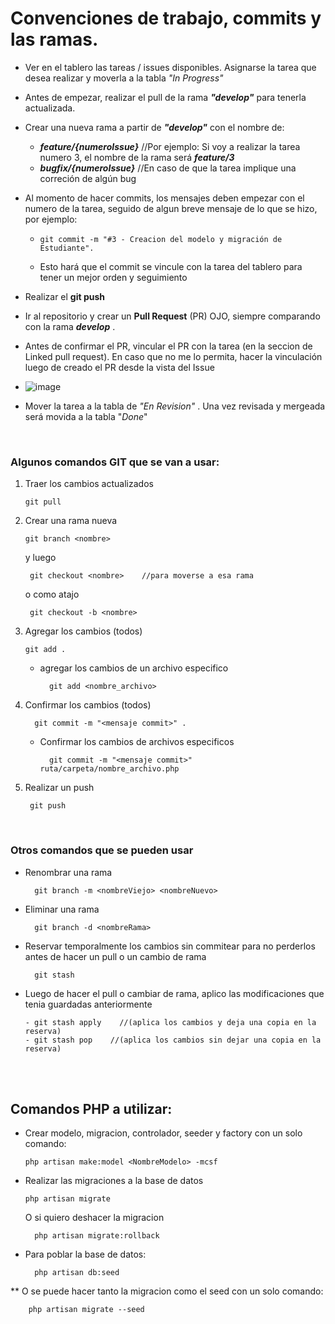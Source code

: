 # Convenciones de trabajo, commits y las ramas.
* Ver en el tablero las tareas / issues disponibles. Asignarse la tarea que desea realizar y moverla a la tabla _"In Progress"_
* Antes de empezar, realizar el pull de la rama **_"develop"_** para tenerla actualizada.
* Crear una nueva rama a partir de **_"develop"_** con el nombre de:
    - **_feature/{numeroIssue}_**        //Por ejemplo: Si voy a realizar la tarea numero 3, el nombre de la rama será **_feature/3_**
    - **_bugfix/{numeroIssue}_**         //En caso de que la tarea implique una correción de algún bug
* Al momento de hacer commits, los mensajes deben empezar con el numero de la tarea, seguido de algun breve mensaje de lo que se hizo, por ejemplo:
  -     git commit -m "#3 - Creacion del modelo y migración de Estudiante".
  - Esto hará que el commit se vincule con la tarea del tablero para tener un mejor orden y seguimiento
    
* Realizar el **git push**
* Ir al repositorio y crear un **Pull Request** (PR) OJO, siempre comparando con la rama **_develop_** .
* Antes de confirmar el PR, vincular el PR con la tarea (en la seccion de Linked pull request). En caso que no me lo permita, hacer la vinculación luego de creado el PR desde la vista del Issue
* ![image](https://github.com/niicodeer/sistema-inscripciones-et1/assets/97641886/b08fd6d9-63bb-4c73-aaf7-32d177a48c24)

  
* Mover la tarea a la tabla de _"En Revision"_ . Una vez revisada y mergeada será movida a la tabla "_Done_"

<br/>

### Algunos comandos GIT que se van a usar:

1) Traer los cambios actualizados
  
       git pull

2) Crear una rama nueva
  
       git branch <nombre>

    y luego

	    git checkout <nombre>    //para moverse a esa rama

    o como atajo

	    git checkout -b <nombre>

3) Agregar los cambios (todos)

       git add .

    * agregar los cambios de un archivo especifico

            git add <nombre_archivo>

4) Confirmar los cambios (todos)
	
         git commit -m "<mensaje commit>" .

    * Confirmar los cambios de archivos especificos
        
            git commit -m "<mensaje commit>" ruta/carpeta/nombre_archivo.php

5) Realizar un push

        git push

<br/>

### Otros comandos que se pueden usar

* Renombrar una rama

        git branch -m <nombreViejo> <nombreNuevo>

* Eliminar una rama

        git branch -d <nombreRama>

* Reservar temporalmente los cambios sin commitear para no perderlos antes de hacer un pull o un cambio de rama

        git stash

- Luego de hacer el pull o cambiar de rama, aplico las modificaciones que tenia guardadas anteriormente

      - git stash apply    //(aplica los cambios y deja una copia en la reserva)
      - git stash pop    //(aplica los cambios sin dejar una copia en la reserva)

<br/>
<br/>

## Comandos PHP a utilizar:

* Crear modelo, migracion, controlador, seeder y factory con un solo comando:

      php artisan make:model <NombreModelo> -mcsf

* Realizar las migraciones a la base de datos

      php artisan migrate
  O si quiero deshacer la migracion

        php artisan migrate:rollback

* Para poblar la base de datos:
  
        php artisan db:seed

** O se puede hacer tanto la migracion como el seed con un solo comando:
        
        php artisan migrate --seed
